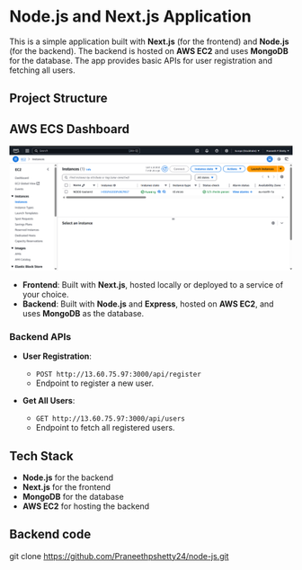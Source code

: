 # Node.js and Next.js Application

This is a simple application built with **Next.js** (for the frontend) and **Node.js** (for the backend). The backend is hosted on **AWS EC2** and uses **MongoDB** for the database. The app provides basic APIs for user registration and fetching all users.

## Project Structure
## AWS ECS Dashboard
![AWS ECS Dashboard](./public/aws.png)
- **Frontend**: Built with **Next.js**, hosted locally or deployed to a service of your choice.
- **Backend**: Built with **Node.js** and **Express**, hosted on **AWS EC2**, and uses **MongoDB** as the database.

### Backend APIs

- **User Registration**: 
  - `POST http://13.60.75.97:3000/api/register`
  - Endpoint to register a new user.
  
- **Get All Users**:
  - `GET http://13.60.75.97:3000/api/users`
  - Endpoint to fetch all registered users.

## Tech Stack

- **Node.js** for the backend
- **Next.js** for the frontend
- **MongoDB** for the database
- **AWS EC2** for hosting the backend

## Backend code
   git clone https://github.com/Praneethpshetty24/node-js.git

